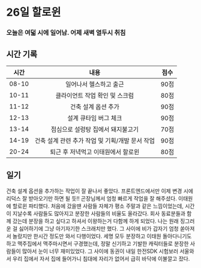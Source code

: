 # 26일 할로윈

### 오늘은 여덟 시에 일어남. 어제 새벽 열두시 취침

## 시간 기록 

|시간|내용|점수|
|:-:|:-:|:-:|
|08-10|일어나서 헬스하고 출근|90점|
|10-11|클라이언트 작업 확인 및 스크럼|80점|
|11-12|건축 설계 옵션 추가|90점|
|12-13|설계 큐타임 버그 체크|90점|
|13-14|점심으로 설렁탕 집에서 돼지불고기|70점|
|14-19|건축 설계 관련 추가 작업 및 기획/개발 문서 작업|90점|
|20-24|퇴근 후 저녁먹고 이태원에서 할로윈|80점|

## 일기
건축 설계 옵션을 추가하는 작업이 잘 끝나서 좋았다. 프론트엔드에서만 이제 변경 시에 리덕스 잘 받아오기만 하면 될 듯!! 곤장님께서 엄청 빠르게 작업을 잘 해주셨다.
이태원에 할로윈 파티했다. 처음에 갔을땐 사람들 자체가 평소 주말과 같은 느낌이었는데, 시간이 지날수록 사람들도 많아지고 분장한 사람들의 비율도 올라갔다. 회사 동료분들과 함께 갔는데 분장을 하고 싶다고 하셔서 이왕하는거 다함께 하게 되었다. 나는 원래 징그러운 걸 싫어하기에 그냥 아기자기한 스크래치만 했다. 그 사이에 비가 갑자기 엄청 쏟아져서 놀랐지만 한시간 정도만 와서 다행이었다. 세명 모두 분장하고 이태원 돌아다니기도 하고 맥주집에서 맥주마시면서 구경했는데, 정말 신기하고 기발한 캐릭터들로 분장한 사람들이 많아서 눈이 너무 재미있었다.
그 사이에 동권이 내일 한전SDK 시험보러 서울와서 우리 집에서 자서 집에 들어가니 침대에 자리가 없어서 급히 바닥에 이불깔고 잤다.